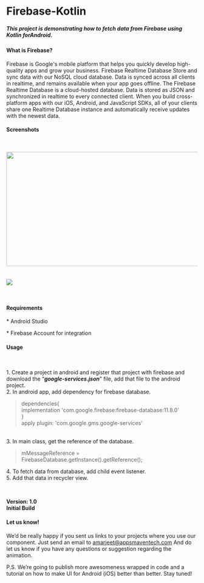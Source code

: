 <h1> Firebase-Kotlin</h1>


<h5>This project is demonstrating how to fetch data from Firebase using Kotlin forAndroid.</h5>

<h4>What is Firebase?</h4>
Firebase is Google's mobile platform that helps you quickly develop high-quality apps and grow your business. 
Firebase Realtime Database
Store and sync data with our NoSQL cloud database. Data is synced across all clients in realtime, and remains available when your app goes offline.
The Firebase Realtime Database is a cloud-hosted database. Data is stored as JSON and synchronized in realtime to every connected client. When you build cross-platform apps with our iOS, Android, and JavaScript SDKs, all of your clients share one Realtime Database instance and automatically receive updates with the newest data.


	
<h4>Screenshots</h4><br>
<p>
<img src="https://user-images.githubusercontent.com/38749215/63515232-f6f1de80-c507-11e9-8ab4-239ac2e4ad6f.PNG" height="300px" width="600px">
<br><br><br><img src="https://user-images.githubusercontent.com/38749215/63517907-8483fd00-c50d-11e9-9ad3-fc05be6fa1ad.PNG"></p><br>
<h4>Requirements</h4>
<p>* Android Studio</p>
<p>* Firebase Account for integration </p>
	
<h4>Usage</h4><br>
<p>
1. Create a project in android and register that project with firebase and download the <q><b><i>google-services.json</i></b></q> file, add that file to the android project.<br>
2. In android app, add dependency for firebase database.<br>
<blockquote>
	dependencies{<br> 
	implementation 'com.google.firebase:firebase-database:11.8.0'<br>
	}<br>
	apply plugin: 'com.google.gms.google-services'
	</blockquote><br>
3. In main class, get the reference of the database.<br>
<blockquote>
	  mMessageReference = FirebaseDatabase.getInstance().getReference();
</blockquote>
4. To fetch data from database, add child event listener.</br>
5. Add that data in recycler view.</p><br>
<p><strong>
Version: 1.0<br>
Initial Build</strong></p>

<h4>Let us know!</h4>
<p>
We’d be really happy if you sent us links to your projects where you use our component. Just send an email to <a href="amarjeet@appsmaventech.com">amarjeet@appsmaventech.com</a> And do let us know if you have any questions or suggestion regarding the animation.</p>
<p>
P.S. We’re going to publish more awesomeness wrapped in code and a tutorial on how to make UI for Android (iOS) better than better. Stay tuned!</p>
